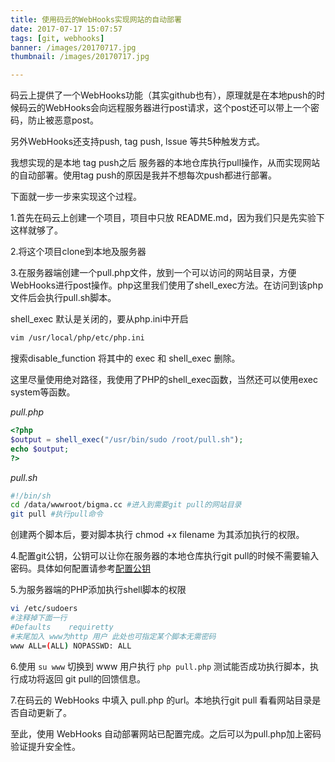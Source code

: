 ```yaml
---
title: 使用码云的WebHooks实现网站的自动部署
date: 2017-07-17 15:07:57
tags: [git, webhooks] 
banner: /images/20170717.jpg
thumbnail: /images/20170717.jpg

---
```

码云上提供了一个WebHooks功能（其实github也有），原理就是在本地push的时候码云的WebHooks会向远程服务器进行post请求，这个post还可以带上一个密码，防止被恶意post。
<!-- more -->

另外WebHooks还支持push, tag push, lssue 等共5种触发方式。

我想实现的是本地 tag push之后 服务器的本地仓库执行pull操作，从而实现网站的自动部署。使用tag push的原因是我并不想每次push都进行部署。

下面就一步一步来实现这个过程。



1.首先在码云上创建一个项目，项目中只放 README.md，因为我们只是先实验下这样就够了。

2.将这个项目clone到本地及服务器

3.在服务器端创建一个pull.php文件，放到一个可以访问的网站目录，方便WebHooks进行post操作。php这里我们使用了shell_exec方法。在访问到该php文件后会执行pull.sh脚本。

shell_exec 默认是关闭的，要从php.ini中开启
```bash
vim /usr/local/php/etc/php.ini
```
搜索disable_function 将其中的 exec 和 shell_exec 删除。

这里尽量使用绝对路径，我使用了PHP的shell_exec函数，当然还可以使用exec system等函数。

*pull.php*
```php
<?php
$output = shell_exec("/usr/bin/sudo /root/pull.sh");
echo $output;
?>

```

*pull.sh*

```bash
#!/bin/sh
cd /data/wwwroot/bigma.cc #进入到需要git pull的网站目录
git pull #执行pull命令
```

创建两个脚本后，要对脚本执行 chmod +x filename  为其添加执行的权限。

4.配置git公钥，公钥可以让你在服务器的本地仓库执行git pull的时候不需要输入密码。具体如何配置请参考[配置公钥](http://git.mydoc.io/?t=180845)

5.为服务器端的PHP添加执行shell脚本的权限

```bash
vi /etc/sudoers
#注释掉下面一行
#Defaults    requiretty
#末尾加入 www为http 用户 此处也可指定某个脚本无需密码
www ALL=(ALL) NOPASSWD: ALL
```

6.使用 ```su www``` 切换到 www 用户执行 ```php pull.php``` 测试能否成功执行脚本，执行成功将返回 git pull的回馈信息。

7.在码云的 WebHooks 中填入 pull.php 的url。本地执行git pull 看看网站目录是否自动更新了。

至此，使用 WebHooks 自动部署网站已配置完成。之后可以为pull.php加上密码验证提升安全性。
